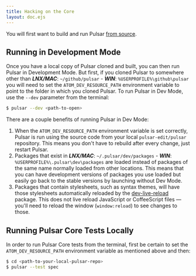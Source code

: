 ```yaml
---
title: Hacking on the Core
layout: doc.ejs
---
```


You will first want to build and run Pulsar [from source](#building-pulsar).

## Running in Development Mode

Once you have a local copy of Pulsar cloned and built, you can then run Pulsar
in Development Mode. But first, if you cloned Pulsar to somewhere other than
**_LNX/MAC_**: `~/github/pulsar` -
**_WIN_**: `%USERPROFILE%\github\pulsar`
you will need to set the `ATOM_DEV_RESOURCE_PATH` environment variable to point
to the folder in which you cloned Pulsar. To run Pulsar in Dev Mode, use the
`--dev` parameter from the terminal:

```sh
$ pulsar --dev <path-to-open>
```

There are a couple benefits of running Pulsar in Dev Mode:

1. When the `ATOM_DEV_RESOURCE_PATH` environment variable is set correctly,
   Pulsar is run using the source code from your local `pulsar-edit/pulsar`
   repository. This means you don't have to rebuild after every change, just
   restart Pulsar.
2. Packages that exist in
   **_LNX/MAC_**: `~/.pulsar/dev/packages` -
   **_WIN_**: `%USERPROFILE%\.pulsar\dev\packages`
   are loaded instead of packages of the same name normally loaded from other
   locations. This means that you can have development versions of packages you
   use loaded but easily go back to the stable versions by launching without Dev
   Mode.
3. Packages that contain stylesheets, such as syntax themes, will have those
   stylesheets automatically reloaded by the [dev-live-reload](https://github.com/pulsar-edit/pulsar/tree/master/packages/dev-live-reload)
   package. This does not live reload JavaScript or CoffeeScript files — you'll
   need to reload the window (`window:reload`) to see changes to those.

## Running Pulsar Core Tests Locally

In order to run Pulsar Core tests from the terminal, first be certain to set the
`ATOM_DEV_RESOURCE_PATH` environment variable as mentioned above and then:

```sh
$ cd <path-to-your-local-pulsar-repo>
$ pulsar --test spec
```
